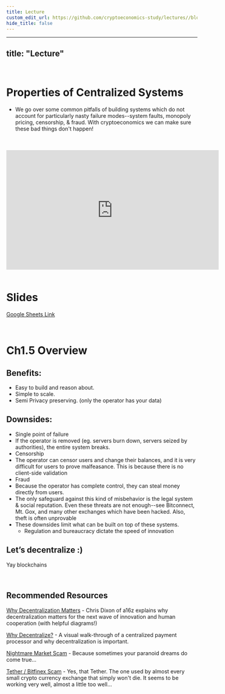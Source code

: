 ```yaml
---
title: Lecture
custom_edit_url: https://github.com/cryptoeconomics-study/lectures//blob/master/ch1/1.5/lecture.md
hide_title: false
---
```

<!-- This file is generated by /website/scripts/sync-util.js - changes will be overwritten! -->

---
title: "Lecture"
---

<br />

# Properties of Centralized Systems
- We go over some common pitfalls of building systems which do not account for particularly nasty failure modes--system faults, monopoly pricing, censorship, & fraud. With cryptoeconomics we can make sure these bad things don't happen!

<br />
<br />
<iframe width="560" height="315" src="https://www.youtube-nocookie.com/embed/ckzi8iqGilE" frameborder="0" allow="accelerometer; autoplay; encrypted-media; gyroscope; picture-in-picture" allowfullscreen></iframe>
<br />
<br />

# Slides

[Google Sheets Link](https://docs.google.com/presentation/d/1n0EKUyJ5Xo5OzayTpFulAKFgQ8QIUCinRuqxGfjBJn8/edit?usp=sharing)

<br />

# Ch1.5 Overview

## Benefits:
- Easy to build and reason about.
- Simple to scale.
- Semi Privacy preserving. (only the operator has your data)

## Downsides:
- Single point of failure
 - If the operator is removed (eg. servers burn down, servers seized by authorities), the entire system breaks.
- Censorship
 - The operator can censor users and change their balances, and it is very difficult for users to prove malfeasance. This is because there is no client-side validation
- Fraud
 - Because the operator has complete control, they can steal money directly from users.
 - The only safeguard against this kind of misbehavior is the legal system & social reputation. Even these threats are not enough--see Bitconnect, Mt. Gox, and many other exchanges which have been hacked. Also, theft is often unprovable
- These downsides limit what can be built on top of these systems.
	- Regulation and bureaucracy dictate the speed of innovation

## Let’s decentralize :)

Yay blockchains

<br />

## Recommended Resources

[Why Decentralization Matters](https://medium.com/s/story/why-decentralization-matters-5e3f79f7638e) - Chris Dixon of a16z explains why decentralization matters for the next wave of innovation and human cooperation (with helpful diagrams!)

[Why Decentralize?](https://k-ho.github.io/why_decentralize/) - A visual walk-through of a centralized payment processor and why decentralization is important.

[Nightmare Market Scam](https://twitter.com/Patrick_Shortis/status/1156354524459802624) - Because sometimes your paranoid dreams do come true...

[Tether / Bitfinex Scam](https://medium.com/@bitfinexed) - Yes, that Tether. The one used by almost every small crypto currency exchange that simply won't die. It seems to be working very well, almost a little too well...

<br />
